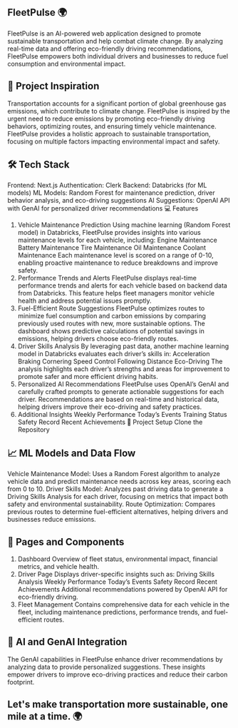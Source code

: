 ## FleetPulse 🌍
FleetPulse is an AI-powered web application designed to promote sustainable transportation and help combat climate change. By analyzing real-time data and offering eco-friendly driving recommendations, FleetPulse empowers both individual drivers and businesses to reduce fuel consumption and environmental impact.

## 🚀 Project Inspiration
Transportation accounts for a significant portion of global greenhouse gas emissions, which contribute to climate change. FleetPulse is inspired by the urgent need to reduce emissions by promoting eco-friendly driving behaviors, optimizing routes, and ensuring timely vehicle maintenance. FleetPulse provides a holistic approach to sustainable transportation, focusing on multiple factors impacting environmental impact and safety.

## 🛠️ Tech Stack
Frontend: Next.js
Authentication: Clerk
Backend: Databricks (for ML models)
ML Models: Random Forest for maintenance prediction, driver behavior analysis, and eco-driving suggestions
AI Suggestions: OpenAI API with GenAI for personalized driver recommendations
💻 Features
1. Vehicle Maintenance Prediction
Using machine learning (Random Forest model) in Databricks, FleetPulse provides insights into various maintenance levels for each vehicle, including:
Engine Maintenance
Battery Maintenance
Tire Maintenance
Oil Maintenance
Coolant Maintenance
Each maintenance level is scored on a range of 0-10, enabling proactive maintenance to reduce breakdowns and improve safety.
2. Performance Trends and Alerts
FleetPulse displays real-time performance trends and alerts for each vehicle based on backend data from Databricks. This feature helps fleet managers monitor vehicle health and address potential issues promptly.
3. Fuel-Efficient Route Suggestions
FleetPulse optimizes routes to minimize fuel consumption and carbon emissions by comparing previously used routes with new, more sustainable options. The dashboard shows predictive calculations of potential savings in emissions, helping drivers choose eco-friendly routes.
4. Driver Skills Analysis
By leveraging past data, another machine learning model in Databricks evaluates each driver’s skills in:
Acceleration
Braking
Cornering
Speed Control
Following Distance
Eco-Driving
The analysis highlights each driver’s strengths and areas for improvement to promote safer and more efficient driving habits.
5. Personalized AI Recommendations
FleetPulse uses OpenAI’s GenAI and carefully crafted prompts to generate actionable suggestions for each driver. Recommendations are based on real-time and historical data, helping drivers improve their eco-driving and safety practices.
6. Additional Insights
Weekly Performance
Today’s Events
Training Status
Safety Record
Recent Achievements
🔧 Project Setup
Clone the Repository

## 📈 ML Models and Data Flow
Vehicle Maintenance Model: Uses a Random Forest algorithm to analyze vehicle data and predict maintenance needs across key areas, scoring each from 0 to 10.
Driver Skills Model: Analyzes past driving data to generate a Driving Skills Analysis for each driver, focusing on metrics that impact both safety and environmental sustainability.
Route Optimization: Compares previous routes to determine fuel-efficient alternatives, helping drivers and businesses reduce emissions.
## 👤 Pages and Components
1. Dashboard
Overview of fleet status, environmental impact, financial metrics, and vehicle health.
2. Driver Page
Displays driver-specific insights such as:
Driving Skills Analysis
Weekly Performance
Today’s Events
Safety Record
Recent Achievements
Additional recommendations powered by OpenAI API for eco-friendly driving.
3. Fleet Management
Contains comprehensive data for each vehicle in the fleet, including maintenance predictions, performance trends, and fuel-efficient routes.
## 🤖 AI and GenAI Integration
The GenAI capabilities in FleetPulse enhance driver recommendations by analyzing data to provide personalized suggestions. These insights empower drivers to improve eco-driving practices and reduce their carbon footprint.


## Let's make transportation more sustainable, one mile at a time. 🌍

